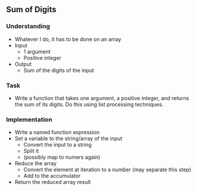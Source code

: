 ## Sum of Digits

### Understanding
- Whatever I do, it has to be done on an array
- Input
  + 1 argument
  + Positive integer
- Output
  + Sum of the digits of the input

### Task
- Write a function that takes one argument, a positive integer, and returns the sum of its digits. Do this using list processing techniques.

### Implementation
- Write a named function expression
- Set a variable to the string/array of the input
  + Convert the input to a string
  + Split it
  + (possibly map to numers again)
- Reduce the array
  + Convert the element at iteration to a number (may separate this step)
  + Add to the accumulator
- Return the reduced array result